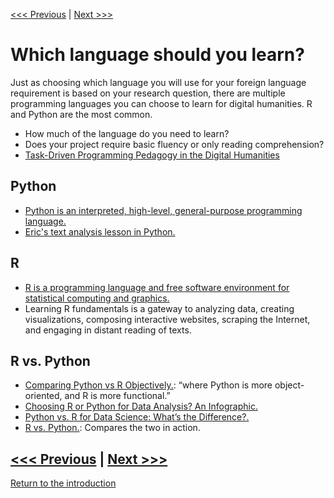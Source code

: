 [<<< Previous](humanities-computing.md) | [Next >>>](async.md)

# Which language should you learn?

Just as choosing which language you will use for your foreign language requirement is based on your research question, there are multiple programming languages you can choose to learn for digital humanities. R and Python are the most common. 

* How much of the language do you need to learn? 
* Does your project require basic fluency or only reading comprehension? 
* [Task-Driven Programming Pedagogy in the Digital Humanities](http://d-scholarship.pitt.edu/32151/1/Task-DrivenPedagogy_BirnbaumLangmead.pdf) 

## Python 

* [Python is an interpreted, high-level, general-purpose programming language.](https://en.wikipedia.org/wiki/Python_(programming_language))
* [Eric's text analysis lesson in Python.](https://github.com/SouthernMethodistUniversity/think-play-hack/blob/master/tutorials/python/textmining_python.ipynb) 


## R 

* [R is a programming language and free software environment for statistical computing and graphics.](https://en.wikipedia.org/wiki/R_(programming_language))
* Learning R fundamentals is a gateway to analyzing data, creating visualizations, composing interactive websites, scraping the Internet, and engaging in distant reading of texts.


## R vs. Python
* [Comparing Python vs R Objectively.](https://www.dataquest.io/blog/python-vs-r/): “where Python is more object-oriented, and R is more functional.”
* [Choosing R or Python for Data Analysis? An Infographic.](https://www.datacamp.com/community/tutorials/r-or-python-for-data-analysis) 
* [Python vs. R for Data Science: What’s the Difference?.](https://www.datacamp.com/community/blog/when-to-use-python-or-r)
* [R vs. Python.](http://www.theswarmlab.com/category/rvspython/): Compares the two in action.





[<<< Previous](humanities-computing.md) | [Next >>>](async.md)
-----

[Return to the introduction](https://github.com/SouthernMethodistUniversity/coding)
